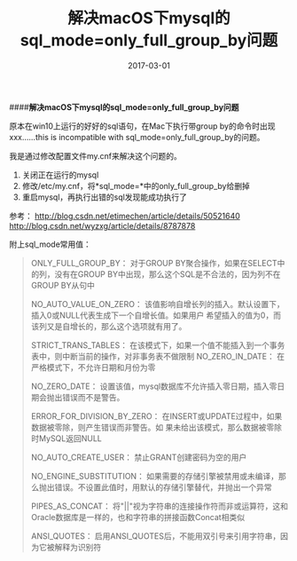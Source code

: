 ﻿---
path: "/blog/sql_mode=only_full_group_byInMacOS"
date: "2017-03-01"
title: "解决macOS下mysql的sql_mode=only_full_group_by问题"
tags: ["macOS","mysql"]
---

####**解决macOS下mysql的sql_mode=only_full_group_by问题**

原本在win10上运行的好好的sql语句，在Mac下执行带group by的命令时出现xxx……this is incompatible with sql_mode=only_full_group_by的问题。

我是通过修改配置文件my.cnf来解决这个问题的。
 1. 关闭正在运行的mysql
 2. 修改/etc/my.cnf，将*sql_mode=*中的only_full_group_by给删掉
 3. 重启mysql，再执行出错的sql发现能成功执行了

参考：
http://blog.csdn.net/etimechen/article/details/50521640
http://blog.csdn.net/wyzxg/article/details/8787878

附上sql_mode常用值：

> ONLY_FULL_GROUP_BY： 对于GROUP BY聚合操作，如果在SELECT中的列，没有在GROUP
> BY中出现，那么这个SQL是不合法的，因为列不在GROUP BY从句中
> 
> NO_AUTO_VALUE_ON_ZERO： 该值影响自增长列的插入。默认设置下，插入0或NULL代表生成下一个自增长值。如果用户
> 希望插入的值为0，而该列又是自增长的，那么这个选项就有用了。
> 
> STRICT_TRANS_TABLES： 在该模式下，如果一个值不能插入到一个事务表中，则中断当前的操作，对非事务表不做限制
> NO_ZERO_IN_DATE： 在严格模式下，不允许日期和月份为零
> 
> NO_ZERO_DATE： 设置该值，mysql数据库不允许插入零日期，插入零日期会抛出错误而不是警告。
> 
> ERROR_FOR_DIVISION_BY_ZERO： 在INSERT或UPDATE过程中，如果数据被零除，则产生错误而非警告。如
> 果未给出该模式，那么数据被零除时MySQL返回NULL
> 
> NO_AUTO_CREATE_USER： 禁止GRANT创建密码为空的用户
> 
> NO_ENGINE_SUBSTITUTION：
> 如果需要的存储引擎被禁用或未编译，那么抛出错误。不设置此值时，用默认的存储引擎替代，并抛出一个异常
> 
> PIPES_AS_CONCAT：
> 将"||"视为字符串的连接操作符而非或运算符，这和Oracle数据库是一样的，也和字符串的拼接函数Concat相类似
> 
> ANSI_QUOTES： 启用ANSI_QUOTES后，不能用双引号来引用字符串，因为它被解释为识别符
